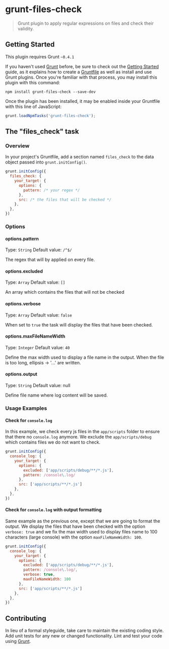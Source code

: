 # grunt-files-check

> Grunt plugin to apply regular expressions on files and check their validity.

## Getting Started
This plugin requires Grunt `~0.4.1`

If you haven't used [Grunt](http://gruntjs.com/) before, be sure to check out the [Getting Started](http://gruntjs.com/getting-started) guide, as it explains how to create a [Gruntfile](http://gruntjs.com/sample-gruntfile) as well as install and use Grunt plugins. Once you're familiar with that process, you may install this plugin with this command:

```shell
npm install grunt-files-check --save-dev
```

Once the plugin has been installed, it may be enabled inside your Gruntfile with this line of JavaScript:

```js
grunt.loadNpmTasks('grunt-files-check');
```

## The "files_check" task

### Overview
In your project's Gruntfile, add a section named `files_check` to the data object passed into `grunt.initConfig()`.

```js
grunt.initConfig({
  files_check: {
    your_target: {
      options: {
        pattern: /* your regex */
      },
      src: /* the files that will be checked */
    },
  },
})
```

### Options

#### options.pattern
Type: `String`
Default value: `/^$/`

The regex that will by applied on every file.

#### options.excluded
Type: `Array`
Default value: `[]`

An array which contains the files that will not be checked

#### options.verbose
Type: `Array`
Default value: `false`

When set to `true` the task will display the files that have been checked.

#### options.maxFileNameWidth
Type: `Integer`
Default value: `40`

Define the max width used to display a file name in the output. When the file is too long, ellipsis -> '...' are written.

#### options.output
Type: `String`
Default value: null

Define file name where log content will be saved.

### Usage Examples

#### Check for `console.log`
In this example, we check every js files in the `app/scripts` folder to ensure that there no `console.log` anymore. We exclude the `app/scripts/debug` which contains files we do not want to check.

```js
grunt.initConfig({
  console_log: {
    your_target: {
      options: {
        excluded: ['app/scripts/debug/**/*.js'],
        pattern: /console\.log/
      },
      src: ['app/scripts/**/*.js']
    },
  },
})
```

#### Check for `console.log` with output formatting
Same example as the previous one, except that we are going to format the output. We display the files that have been checked with the option `verbose: true` and we fix the max width used to display files name to 100 characters (large console) with the option `maxFileNameWidth: 100`.

```js
grunt.initConfig({
  console_log: {
    your_target: {
      options: {
        excluded: ['app/scripts/debug/**/*.js'],
        pattern: /console\.log/,
        verbose: true,
        maxFileNameWidth: 100
      },
      src: ['app/scripts/**/*.js']
    },
  },
})
```

## Contributing
In lieu of a formal styleguide, take care to maintain the existing coding style. Add unit tests for any new or changed functionality. Lint and test your code using [Grunt](http://gruntjs.com/).